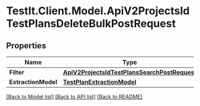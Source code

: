 # TestIt.Client.Model.ApiV2ProjectsIdTestPlansDeleteBulkPostRequest

## Properties

Name | Type | Description | Notes
------------ | ------------- | ------------- | -------------
**Filter** | [**ApiV2ProjectsIdTestPlansSearchPostRequest**](ApiV2ProjectsIdTestPlansSearchPostRequest.md) |  | [optional] 
**ExtractionModel** | [**TestPlanExtractionModel**](TestPlanExtractionModel.md) |  | [optional] 

[[Back to Model list]](../README.md#documentation-for-models) [[Back to API list]](../README.md#documentation-for-api-endpoints) [[Back to README]](../README.md)


